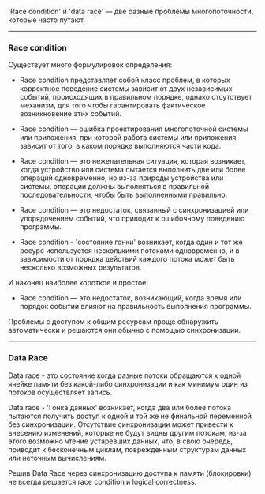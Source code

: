 'Race condition' и 'data race' — две разные проблемы многопоточности, которые часто путают.

---

### Race condition

Существует много формулировок определения:
- Race condition представляет собой класс проблем, в которых корректное поведение системы
  зависит от двух независимых событий, происходящих в правильном порядке, однако отсутствует
  механизм, для того чтобы гарантировать фактическое возникновение этих событий.

- Race condition — ошибка проектирования многопоточной системы или приложения, при которой
  работа системы или приложения зависит от того, в каком порядке выполняются части кода.

- Race condition — это нежелательная ситуация, которая возникает, когда устройство или система
  пытается выполнить две или более операций одновременно, но из-за природы устройства или системы,
  операции должны выполняться в правильной последовательности, чтобы быть выполненными правильно.

- Race condition — это недостаток, связанный с синхронизацией или упорядочением событий, что приводит
  к ошибочному поведению программы.

- Race condition - 'состояние гонки' возникает, когда один и тот же ресурс используется несколькими
  потоками одновременно, и в зависимости от порядка действий каждого потока может быть несколько
  возможных результатов.

И наконец наиболее короткое и простое:

- Race condition — это недостаток, возникающий, когда время или порядок событий влияют на
  правильность выполнения программы.

Проблемы с доступом к общим ресурсам проще обнаружить автоматически и решаются они обычно с
помощью синхронизации.

---

### Data Race

Data race - это состояние когда разные потоки обращаются к одной ячейке памяти без какой-либо
синхронизации и как минимум один из потоков осуществляет запись.

Data race - 'Гонка данных' возникает, когда два или более потока пытаются получить доступ к одной
и той же не финальной переменной без синхронизации. Отсутствие синхронизации может привести к внесению
изменений, которые не будут видны другим потокам, из-за этого возможно чтение устаревших данных, что,
в свою очередь, приводит к бесконечным циклам, поврежденным структурам данных или неточным вычислениям.

Решив Data Race через синхронизацию доступа к памяти (блокировки) не всегда решается race condition
и logical correctness.
